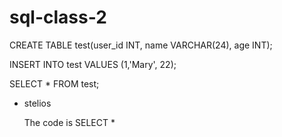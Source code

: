 # sql-class-2
CREATE TABLE test(user_id INT, name VARCHAR(24), age INT);

INSERT INTO test VALUES (1,'Mary', 22);

SELECT * FROM test;

* stelios

  The code is SELECT *
